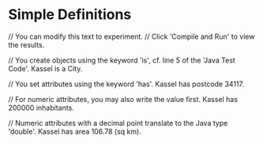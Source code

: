 # Simple Definitions

// You can modify this text to experiment. 
// Click 'Compile and Run' to view the results.

// You create objects using the keyword 'is', cf. line 5 of the 'Java Test Code'.
Kassel is a City.

// You set attributes using the keyword 'has'.
Kassel has postcode 34117.

// For numeric attributes, you may also write the value first.
Kassel has 200000 inhabitants. 

// Numeric attributes with a decimal point translate to the Java type 'double'.
Kassel has area 106.78 (sq km).
